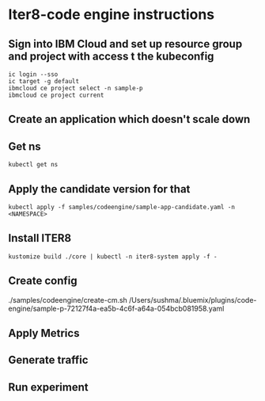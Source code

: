 # Iter8-code engine instructions


## Sign into IBM Cloud and set up resource group and project with access t the kubeconfig
```
ic login --sso
ic target -g default
ibmcloud ce project select -n sample-p
ibmcloud ce project current 
```

## Create an application which doesn't scale down


## Get ns
```
kubectl get ns
```

## Apply the candidate version for that
```
kubectl apply -f samples/codeengine/sample-app-candidate.yaml -n <NAMESPACE>
```


## Install ITER8

```
kustomize build ./core | kubectl -n iter8-system apply -f - 
```


## Create config
./samples/codeengine/create-cm.sh /Users/sushma/.bluemix/plugins/code-engine/sample-p-72127f4a-ea5b-4c6f-a64a-054bcb081958.yaml


## Apply Metrics



## Generate traffic


## Run experiment
